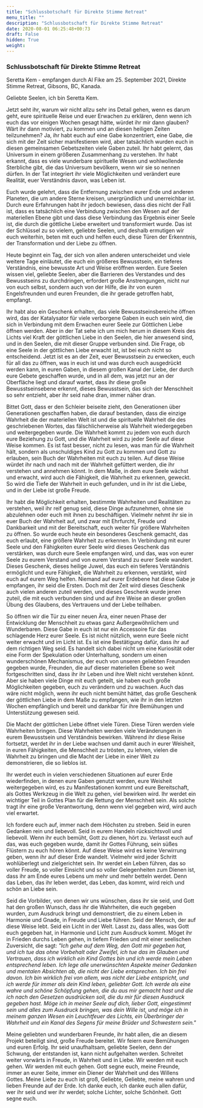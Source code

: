 ```yaml
---
title: "Schlussbotschaft für Direkte Stimme Retreat"
menu_title: ""
description: "Schlussbotschaft für Direkte Stimme Retreat"
date: 2020-08-01 06:25:48+00:73
draft: False
hidden: True
weight:
---
```

### Schlussbotschaft für Direkte Stimme Retreat

Seretta Kem - empfangen durch Al Fike am 25. September 2021, Direkte Stimme Retreat, Gibsons, BC, Kanada.

Geliebte Seelen, ich bin Seretta Kem.

Jetzt seht ihr, warum wir nicht allzu sehr ins Detail gehen, wenn es darum geht, eure spirituelle Reise und euer Erwachen zu erklären, denn wenn ich euch das vor einigen Wochen gesagt hätte, würdet ihr mir dann glauben? Wärt ihr dann motiviert, zu kommen und an diesen heiligen Zeiten teilzunehmen? Ja, ihr habt euch auf eine Gabe konzentriert, eine Gabe, die sich mit der Zeit sicher manifestieren wird, aber tatsächlich wurden euch in diesen gemeinsamen Gebetszeiten viele Gaben zuteil. Ihr habt gelernt, das Universum in einem größeren Zusammenhang zu verstehen. Ihr habt erkannt, dass es viele wunderbare spirituelle Wesen und wohlwollende Sterbliche gibt, die das Universum bevölkern, wenn wir sie so nennen dürfen. In der Tat integriert ihr viele Möglichkeiten und verändert eure Realität, euer Verständnis davon, was Leben ist.

Euch wurde gelehrt, dass die Entfernung zwischen eurer Erde und anderen Planeten, die um andere Sterne kreisen, unergründlich und unerreichbar ist. Durch eure Erfahrungen habt ihr jedoch bewiesen, dass dies nicht der Fall ist, dass es tatsächlich eine Verbindung zwischen den Wesen auf der materiellen Ebene gibt und dass diese Verbindung das Ergebnis einer Seele ist, die durch die göttliche Liebe erweitert und transformiert wurde. Das ist der Schlüssel zu so vielem, geliebte Seelen, und deshalb ermutigen wir euch weiterhin, beten mit euch und helfen euch, diese Türen der Erkenntnis, der Transformation und der Liebe zu öffnen.

Heute beginnt ein Tag, der sich von allen anderen unterscheidet und viele weitere Tage einläutet, die euch ein größeres Bewusstsein, ein tieferes Verständnis, eine bewusste Art und Weise eröffnen werden. Eure Seelen wissen viel, geliebte Seelen, aber die Barrieren des Verstandes und des Bewusstseins zu durchdringen, erfordert große Anstrengungen, nicht nur von euch selbst, sondern auch von der Hilfe, die ihr von euren Engelsfreunden und euren Freunden, die ihr gerade getroffen habt, empfangt.

Ihr habt also ein Geschenk erhalten, das viele Bewusstseinsbereiche öffnen wird, das der Katalysator für viele verborgene Gaben in euch sein wird, die sich in Verbindung mit dem Erwachen eurer Seele zur Göttlichen Liebe öffnen werden. Aber in der Tat sehe ich um mich herum in diesem Kreis des Lichts viel Kraft der göttlichen Liebe in den Seelen, die hier anwesend sind, und in den Seelen, die mit dieser Gruppe verbunden sind. Die Frage, ob eine Seele in der göttlichen Liebe erwacht ist, ist bei euch nicht so entscheidend. Jetzt ist es an der Zeit, euer Bewusstsein zu erwecken, euch für all das zu öffnen, was in euch ist und was durch euch ausgedrückt werden kann, in euren Gaben, in diesem großen Kanal der Liebe, der durch eure Gebete geschaffen wurde, und in all dem, was jetzt nur an der Oberfläche liegt und darauf wartet, dass ihr diese große Bewusstseinsebene erkennt, dieses Bewusstsein, das sich der Menschheit so sehr entzieht, aber ihr seid nahe dran, immer näher dran.

Bittet Gott, dass er den Schleier beiseite zieht, den Generationen über Generationen geschaffen haben, die darauf bestanden, dass die einzige Wahrheit die der materiellen Welt ist und die spirituelle Wahrheit die des geschriebenen Wortes, das fälschlicherweise als Wahrheit wiedergegeben und weitergegeben wurde. Die Wahrheit kommt zu jedem von euch durch eure Beziehung zu Gott, und die Wahrheit wird zu jeder Seele auf diese Weise kommen. Es ist fast besser, nicht zu lesen, was man für die Wahrheit hält, sondern als unschuldiges Kind zu Gott zu kommen und Gott zu erlauben, sein Buch der Wahrheiten mit euch zu teilen. Auf diese Weise würdet ihr nach und nach mit der Wahrheit gefüttert werden, die ihr verstehen und annehmen könnt. In dem Maße, in dem eure Seele wächst und erwacht, wird auch die Fähigkeit, die Wahrheit zu erkennen, geweckt. So wird die Tiefe der Wahrheit in euch gefunden, und in ihr ist die Liebe, und in der Liebe ist große Freude.

Ihr habt die Möglichkeit erhalten, bestimmte Wahrheiten und Realitäten zu verstehen, weil ihr reif genug seid, diese Dinge aufzunehmen, ohne sie abzulehnen oder euch mit ihnen zu beschäftigen. Vielmehr nehmt ihr sie in euer Buch der Wahrheit auf, und zwar mit Ehrfurcht, Freude und Dankbarkeit und mit der Bereitschaft, euch weiter für größere Wahrheiten zu öffnen. So wurde euch heute ein besonderes Geschenk gemacht, das euch erlaubt, eine größere Wahrheit zu erkennen. In Verbindung mit eurer Seele und den Fähigkeiten eurer Seele wird dieses Geschenk das verstärken, was durch eure Seele empfangen wird, und das, was von eurer Seele zu eurem Verstand und von eurem Verstand zu eurer Seele wandert. Dieses Geschenk, dieses heilige Juwel, das euch ein tieferes Verständnis ermöglicht und eure Fähigkeit, die Wahrheit zu erkennen, verstärkt, wird euch auf eurem Weg helfen. Niemand auf eurer Erdebene hat diese Gabe je empfangen, ihr seid die Ersten. Doch mit der Zeit wird dieses Geschenk auch vielen anderen zuteil werden, und dieses Geschenk wurde jenen zuteil, die mit euch verbunden sind und auf ihre Weise an dieser großen Übung des Glaubens, des Vertrauens und der Liebe teilhaben.

So öffnen wir die Tür zu einer neuen Ära, einer neuen Phase der Entwicklung der Menschheit zu etwas ganz Außergewöhnlichem und Wunderbaren. Diese Gabe in euch ist nur ein Accessoire für das schlagende Herz eurer Seele. Es ist nicht nützlich, wenn eure Seele nicht weiter erwacht und im Licht ist. Es ist eine Bestätigung dafür, dass ihr auf dem richtigen Weg seid. Es handelt sich dabei nicht um eine Kuriosität oder eine Form der Spekulation oder Unterhaltung, sondern um einen wunderschönen Mechanismus, der euch von unseren geliebten Freunden gegeben wurde, Freunden, die auf dieser materiellen Ebene so weit fortgeschritten sind, dass ihr ihr Leben und ihre Welt nicht verstehen könnt. Aber sie haben viele Dinge mit euch geteilt, sie haben euch große Möglichkeiten gegeben, euch zu verändern und zu wachsen. Auch das wäre nicht möglich, wenn ihr euch nicht bemüht hättet, das große Geschenk der göttlichen Liebe in dem Maße zu empfangen, wie ihr in den letzten Wochen empfänglich und bereit und dankbar für ihre Bemühungen und Unterstützung gewesen seid.

Die Macht der göttlichen Liebe öffnet viele Türen. Diese Türen werden viele Wahrheiten bringen. Diese Wahrheiten werden viele Veränderungen in eurem Bewusstsein und Verständnis bewirken. Während ihr diese Reise fortsetzt, werdet ihr in der Liebe wachsen und damit auch in eurer Weisheit, in euren Fähigkeiten, die Menschheit zu trösten, zu lehren, vielen die Wahrheit zu bringen und die Macht der Liebe in einer Welt zu demonstrieren, die so lieblos ist.

Ihr werdet euch in vielen verschiedenen Situationen auf eurer Erde wiederfinden, in denen eure Gaben genutzt werden, eure Weisheit weitergegeben wird, es zu Manifestationen kommt und eure Bereitschaft, als Gottes Werkzeug in die Welt zu gehen, viel bewirken wird. Ihr werdet ein wichtiger Teil in Gottes Plan für die Rettung der Menschheit sein. Als solche tragt ihr eine große Verantwortung, denn wenn viel gegeben wird, wird auch viel erwartet.

Ich fordere euch auf, immer nach dem Höchsten zu streben. Seid in euren Gedanken rein und liebevoll. Seid in eurem Handeln rücksichtsvoll und liebevoll. Wenn ihr euch bemüht, Gott zu dienen, hört zu. Verlasst euch auf das, was euch gegeben wurde, damit ihr Gottes Führung, sein süßes Flüstern zu euch hören könnt. Auf diese Weise wird es keine Verwirrung geben, wenn ihr auf dieser Erde wandelt. Vielmehr wird jeder Schritt wohlüberlegt und zielgerichtet sein. Ihr werdet ein Leben führen, das so voller Freude, so voller Einsicht und so voller Gelegenheiten zum Dienen ist, dass ihr am Ende eures Lebens um mehr und mehr betteln werdet. Denn das Leben, das ihr leben werdet, das Leben, das kommt, wird reich und schön an Liebe sein.

Seid die Vorbilder, von denen wir uns wünschen, dass ihr sie seid, und Gott hat den großen Wunsch, dass ihr die Wahrheiten, die euch gegeben wurden, zum Ausdruck bringt und demonstriert, die zu einem Leben in Harmonie und Gnade, in Freude und Liebe führen. Seid der Mensch, der auf diese Weise lebt. Seid ein Licht in der Welt. Lasst zu, dass alles, was Gott euch gegeben hat, in Harmonie und Licht zum Ausdruck kommt. Möget ihr in Frieden durchs Leben gehen, in tiefem Frieden und mit einer seelischen Zuversicht, die sagt: *"Ich gehe auf dem Weg, den Gott mir gegeben hat, und ich tue das ohne Vorbehalt oder Zweifel, ich tue das im Glauben und Vertrauen, dass ich wirklich ein Kind Gottes bin und ich werde mein Leben entsprechend leben. Ich lege alle unerwünschten Aspekte meiner Gedanken und mentalen Absichten ab, die nicht der Liebe entsprechen. Ich bin frei davon. Ich bin wirklich frei von allem, was nicht der Liebe entspricht, und ich werde für immer als dein Kind leben, geliebter Gott. Ich werde als eine wahre und schöne Schöpfung gehen, die du aus mir gemacht hast und die ich nach den Gesetzen ausdrücken soll, die du mir für diesen Ausdruck gegeben hast. Möge ich in meiner Seele auf dich, lieber Gott, eingestimmt sein und alles zum Ausdruck bringen, was dein Wille ist, und möge ich in meinem ganzen Wesen ein Leuchtfeuer des Lichts, ein Überbringer der Wahrheit und ein Kanal des Segens für meine Brüder und Schwestern sein."*

Meine geliebten und wunderbaren Freunde, ihr habt allen, die an diesem Projekt beteiligt sind, große Freude bereitet. Wir feiern eure Bemühungen und euren Erfolg. Ihr seid unaufhaltsam, geliebte Seelen, denn der Schwung, der entstanden ist, kann nicht aufgehalten werden. Schreitet weiter vorwärts in Freude, in Wahrheit und in Liebe. Wir werden mit euch gehen. Wir werden mit euch gehen. Gott segne euch, meine Freunde, immer an eurer Seite, immer ein Diener der Wahrheit und des Willens Gottes. Meine Liebe zu euch ist groß, Geliebte, Geliebte, meine wahren und lieben Freunde auf der Erde. Ich danke euch, ich danke euch allen dafür, wer ihr seid und wer ihr werdet; solche Lichter, solche Schönheit. Gott segne euch.
